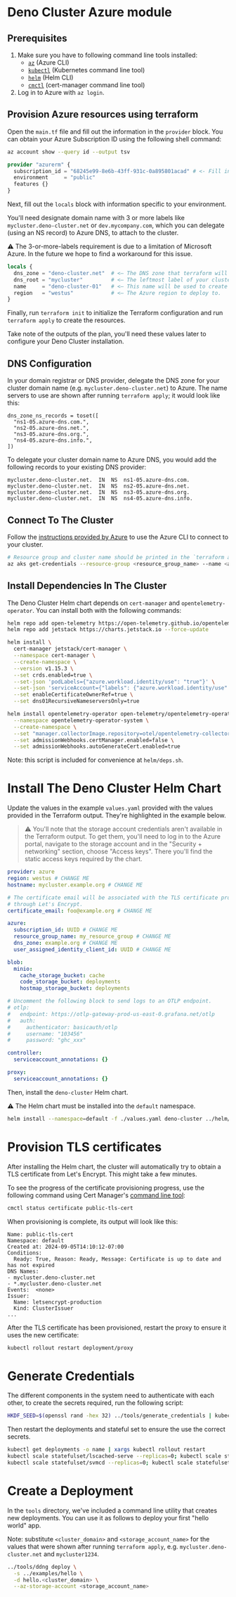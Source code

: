 # Deno Cluster Azure module

## Prerequisites

1. Make sure you have to following command line tools installed:
   - [`az`][az] (Azure CLI)
   - [`kubectl`][kubectl] (Kubernetes command line tool)
   - [`helm`][helm] (Helm CLI)
   - [`cmctl`][cmctl] (cert-manager command line tool)
2. Log in to Azure with `az login`.

## Provision Azure resources using terraform

Open the `main.tf` file and fill out the information in the `provider` block.
You can obtain your Azure Subscription ID using the following shell command:

```bash
az account show --query id --output tsv
```

```terraform
provider "azurerm" {
  subscription_id = "68245e99-8e6b-43ff-931c-0a895801acad" # <- Fill in your Azure subscription ID here.
  environment     = "public"
  features {}
}
```

Next, fill out the `locals` block with information specific to your environment.

You'll need designate domain name with 3 or more labels like
`mycluster.deno-cluster.net` or `dev.mycompany.com`, which you can delegate
(using an NS record) to Azure DNS, to attach to the cluster.

:warning: The 3-or-more-labels requirement is due to a limitation of Microsoft
Azure. In the future we hope to find a workaround for this issue.

```terraform
locals {
  dns_zone = "deno-cluster.net"  # <— The DNS zone that terraform will create in Azure.
  dns_root = "mycluster"         # <— The leftmost label of your cluster domain name.
  name     = "deno-cluster-01"   # <— This name will be used to create a new resource group and name various resources.
  region   = "westus"            # <— The Azure region to deploy to.
}
```

Finally, run `terraform init` to initialize the Terraform configuration and run
`terraform apply` to create the resources.

Take note of the outputs of the plan, you'll need these values later to
configure your Deno Cluster installation.

## DNS Configuration

In your domain registrar or DNS provider, delegate the DNS zone for your cluster
domain name (e.g. `mycluster.deno-cluster.net`) to Azure. The name servers to
use are shown after running `terraform apply`; it would look like this:

```
dns_zone_ns_records = toset([
  "ns1-05.azure-dns.com.",
  "ns2-05.azure-dns.net.",
  "ns3-05.azure-dns.org.",
  "ns4-05.azure-dns.info.",
])
```

To delegate your cluster domain name to Azure DNS, you would add the following
records to your existing DNS provider:

```
mycluster.deno-cluster.net.  IN  NS  ns1-05.azure-dns.com.
mycluster.deno-cluster.net.  IN  NS  ns2-05.azure-dns.net.
mycluster.deno-cluster.net.  IN  NS  ns3-05.azure-dns.org.
mycluster.deno-cluster.net.  IN  NS  ns4-05.azure-dns.info.
```

## Connect To The Cluster

Follow the [instructions provided by Azure][aks_creds] to use the Azure CLI to
connect to your cluster.

```bash
# Resource group and cluster name should be printed in the `terraform apply` output
az aks get-credentials --resource-group <resource_group_name> --name <aks_cluster_name>
```

## Install Dependencies In The Cluster

The Deno Cluster Helm chart depends on `cert-manager` and
`opentelemetry-operator`. You can install both with the following commands:

```bash
helm repo add open-telemetry https://open-telemetry.github.io/opentelemetry-helm-charts --force-update
helm repo add jetstack https://charts.jetstack.io --force-update

helm install \
  cert-manager jetstack/cert-manager \
  --namespace cert-manager \
  --create-namespace \
  --version v1.15.3 \
  --set crds.enabled=true \
  --set-json 'podLabels={"azure.workload.identity/use": "true"}' \
  --set-json 'serviceAccount={"labels": {"azure.workload.identity/use": "true"}}' \
  --set enableCertificateOwnerRef=true \
  --set dns01RecursiveNameserversOnly=true

helm install opentelemetry-operator open-telemetry/opentelemetry-operator \
  --namespace opentelemetry-operator-system \
  --create-namespace \
  --set "manager.collectorImage.repository=otel/opentelemetry-collector-k8s" \
  --set admissionWebhooks.certManager.enabled=false \
  --set admissionWebhooks.autoGenerateCert.enabled=true
```

Note: this script is included for convenience at `helm/deps.sh`.

# Install The Deno Cluster Helm Chart

Update the values in the example `values.yaml` provided with the values provided
in the Terraform output. They're highlighted in the example below.

> :warning: You'll note that the storage account credentials aren't available in
> the Terraform output. To get them, you'll need to log in to the Azure portal,
> navigate to the storage account and in the "Security + networking" section,
> choose "Access keys". There you'll find the static access keys required by the
> chart.

```yaml
provider: azure
region: westus # CHANGE ME
hostname: mycluster.example.org # CHANGE ME

# The certificate email will be associated with the TLS certificate provisioned
# through Let's Encrypt.
certificate_email: foo@example.org # CHANGE ME

azure:
  subscription_id: UUID # CHANGE ME
  resource_group_name: my_resource_group # CHANGE ME
  dns_zone: example.org # CHANGE ME
  user_assigned_identity_client_id: UUID # CHANGE ME

blob:
  minio:
    cache_storage_bucket: cache
    code_storage_bucket: deployments
    hostmap_storage_bucket: deployments

# Uncomment the following block to send logs to an OTLP endpoint.
# otlp:
#   endpoint: https://otlp-gateway-prod-us-east-0.grafana.net/otlp
#   auth:
#     authenticator: basicauth/otlp
#     username: "103456"
#     password: "ghc_xxx"

controller:
  serviceaccount_annotations: {}

proxy:
  serviceaccount_annotations: {}
```

Then, install the `deno-cluster` Helm chart.

:warning: The Helm chart must be installed into the `default` namespace.

```bash
helm install --namespace=default -f ./values.yaml deno-cluster ../helm/deno-cluster
```

# Provision TLS certificates

After installing the Helm chart, the cluster will automatically try to obtain a
TLS certificate from Let's Encrypt. This might take a few minutes.

To see the progress of the certificate provisioning progress, use the following
command using Cert Manager's [command line tool][cmctl]:

```bash
cmctl status certificate public-tls-cert
```

When provisioning is complete, its output will look like this:

```
Name: public-tls-cert
Namespace: default
Created at: 2024-09-05T14:10:12-07:00
Conditions:
  Ready: True, Reason: Ready, Message: Certificate is up to date and has not expired
DNS Names:
- mycluster.deno-cluster.net
- *.mycluster.deno-cluster.net
Events:  <none>
Issuer:
  Name: letsencrypt-production
  Kind: ClusterIssuer
...
```

After the TLS certificate has been provisioned, restart the proxy to ensure it
uses the new certificate:

```bash
kubectl rollout restart deployment/proxy
```

# Generate Credentials

The different components in the system need to authenticate with each other, to
create the secrets required, run the following script:

```bash
HKDF_SEED=$(openssl rand -hex 32) ../tools/generate_credentials | kubectl apply -f -
```

Then restart the deployments and stateful set to ensure the use the correct
secrets.

```bash
kubectl get deployments -o name | xargs kubectl rollout restart
kubectl scale statefulset/lscached-serve --replicas=0; kubectl scale statefulset/lscached-serve --replicas 1
kubectl scale statefulset/svmcd --replicas=0; kubectl scale statefulset/svmcd --replicas 1
```

# Create a Deployment

In the `tools` directory, we've included a command line utility that creates new
deployments. You can use it as follows to deploy your first "hello world" app.

Note: substitute `<cluster_domain>` and `<storage_account_name>` for the values
that were shown after running `terraform apply`, e.g.
`mycluster.deno-cluster.net` and `mycluster1234`.

```bash
../tools/ddng deploy \
  -s ../examples/hello \
  -d hello.<cluster_domain> \
  --az-storage-account <storage_account_name>
```

[aks_creds]: https://learn.microsoft.com/en-us/azure/aks/learn/quick-kubernetes-deploy-cli#connect-to-the-cluster
[az]: https://learn.microsoft.com/en-us/cli/azure/
[cmctl]: https://cert-manager.io/docs/reference/cmctl/
[helm]: https://helm.sh/docs/intro/install/
[kubectl]: https://kubernetes.io/docs/tasks/tools/#kubectl
[cmctl]: https://cert-manager.io/docs/reference/cmctl/
